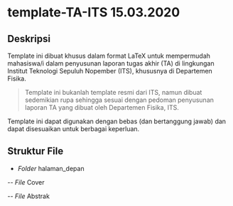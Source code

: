 # template-TA-ITS 15.03.2020

## Deskripsi

Template ini dibuat khusus dalam format LaTeX untuk mempermudah mahasiswa/i 
dalam penyusunan laporan tugas akhir (TA) di lingkungan Institut Teknologi
Sepuluh Nopember (ITS), khususnya di Departemen Fisika. 

> Template ini bukanlah template resmi dari ITS, namun dibuat sedemikian rupa
sehingga sesuai dengan pedoman penyusunan laporan TA yang dibuat oleh
Departemen Fisika, ITS.

Template ini dapat digunakan dengan bebas (dan bertanggung jawab) dan dapat 
disesuaikan untuk berbagai keperluan.

## Struktur File

- *Folder* halaman_depan

-- *File* Cover

-- *File* Abstrak


